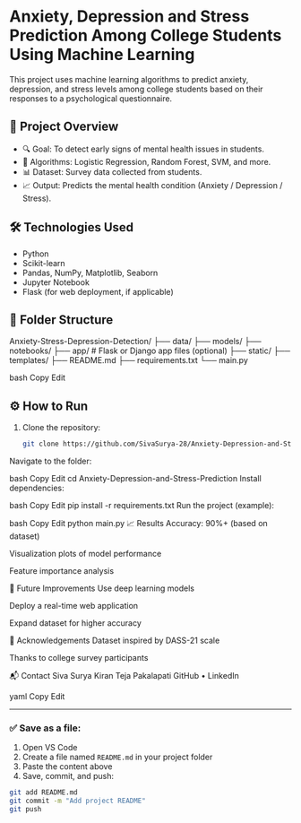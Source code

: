 # Anxiety, Depression and Stress Prediction Among College Students Using Machine Learning

This project uses machine learning algorithms to predict anxiety, depression, and stress levels among college students based on their responses to a psychological questionnaire.

## 📌 Project Overview

- 🔍 Goal: To detect early signs of mental health issues in students.
- 🧠 Algorithms: Logistic Regression, Random Forest, SVM, and more.
- 📊 Dataset: Survey data collected from students.
- 📈 Output: Predicts the mental health condition (Anxiety / Depression / Stress).

## 🛠️ Technologies Used

- Python
- Scikit-learn
- Pandas, NumPy, Matplotlib, Seaborn
- Jupyter Notebook
- Flask (for web deployment, if applicable)

## 📁 Folder Structure

Anxiety-Stress-Depression-Detection/
├── data/
├── models/
├── notebooks/
├── app/ # Flask or Django app files (optional)
├── static/
├── templates/
├── README.md
├── requirements.txt
└── main.py

bash
Copy
Edit

## ⚙️ How to Run

1. Clone the repository:
   ```bash
   git clone https://github.com/SivaSurya-28/Anxiety-Depression-and-Stress-Prediction.git
Navigate to the folder:

bash
Copy
Edit
cd Anxiety-Depression-and-Stress-Prediction
Install dependencies:

bash
Copy
Edit
pip install -r requirements.txt
Run the project (example):

bash
Copy
Edit
python main.py
📈 Results
Accuracy: 90%+ (based on dataset)

Visualization plots of model performance

Feature importance analysis

🧠 Future Improvements
Use deep learning models

Deploy a real-time web application

Expand dataset for higher accuracy

🙏 Acknowledgements
Dataset inspired by DASS-21 scale

Thanks to college survey participants

📬 Contact
Siva Surya Kiran Teja Pakalapati
GitHub • LinkedIn

yaml
Copy
Edit

---

### ✅ Save as a file:

1. Open VS Code
2. Create a file named `README.md` in your project folder
3. Paste the content above
4. Save, commit, and push:

```bash
git add README.md
git commit -m "Add project README"
git push
